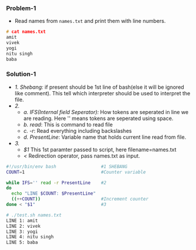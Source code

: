 ### Problem-1
- Read names from `names.txt` and print them with line numbers.
```c
# cat names.txt
amit
vivek
yogi
nitu singh
baba
```
### Solution-1
- *1. Shebang:* if present should be 1st line of bash(else it will be ignored like comment). This tell which interpreter should be used to interpret the file.
- *2.*
  - *a. IFS(Internal field Seperator):* How tokens are seperated in line we are reading. Here '' means tokens are seperated using space.
  - *b. read*: This is command to read file
  - *c. -r*: Read everything including backslashes
  - *d. PresentLine*: Variable name that holds current line read from file.
- *3.*
  - *$1* This 1st paramter passed to script, here filename=names.txt
  - *<* Redirection operator, pass names.txt as input.
```bash
#!/usr/bin/env bash                 #1 SHEBANG
COUNT=1                             #Counter variable

while IFS='' read -r PresentLine    #2
do
  echo "LINE $COUNT: $PresentLine"
  ((++COUNT))                       #Increment counter
done < "$1"                         #3

# ./test.sh names.txt
LINE 1: amit
LINE 2: vivek
LINE 3: yogi
LINE 4: nitu singh
LINE 5: baba
```
